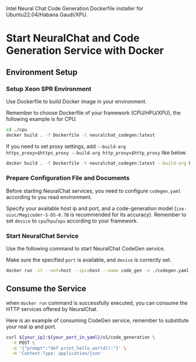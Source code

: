 Intel Neural Chat Code Generation Dockerfile installer for Ubuntu22.04/Habana Gaudi/XPU.

# Start NeuralChat and Code Generation Service with Docker

## Environment Setup

### Setup Xeon SPR Environment
Use Dockerfile to build Docker image in your environment.

Remember to choose Dockerfile of your framework (CPU/HPU/XPU), the following example is for CPU.
```bash
cd ./cpu
docker build . -f Dockerfile -t neuralchat_codegen:latest
```
If you need to set proxy settings, add `--build-arg https_proxy=$https_proxy --build-arg http_proxy=$http_proxy` like below.
```bash
docker build . -f Dockerfile -t neuralchat_codegen:latest --build-arg https_proxy=$https_proxy --build-arg http_proxy=$http_proxy
```  

### Prepare Configuration File and Documents
Before starting NeuralChat services, you need to configure `codegen.yaml` according to you read environment.


Specify your available host ip and port, and a code-generation model (`ise-uiuc/Magicoder-S-DS-6.7B` is recommended for its accuracy). Remember to set `device` to `cpu`/`hpu`/`xpu` according to your framework.


### Start NeuralChat Service
Use the following command to start NeuralChat CodeGen service.

Make sure the specified `port` is available, and `device` is correctly set.
```bash
docker run -it --net=host --ipc=host --name code_gen -v ./codegen.yaml:/codegen.yaml neuralchat_codegen:latest
```


## Consume the Service
when `docker run` command is successfully executed, you can consume the HTTP services offered by NeuralChat.

Here is an example of consuming CodeGen service, remember to substitute your real ip and port.
```bash
curl ${your_ip}:${your_port_in_yaml}/v1/code_generation \
  -X POST \
  -d '{"prompt":"def print_hello_world():"}' \
  -H 'Content-Type: application/json'
```
